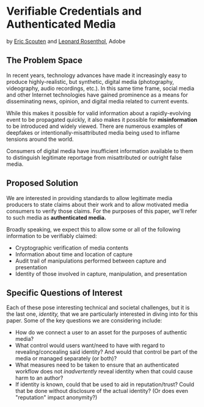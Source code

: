 # Verifiable Credentials and Authenticated Media

by [Eric Scouten](mailto:scouten@adobe.com) and [Leonard Rosenthol](lrosenth@adobe.com), Adobe

## The Problem Space

In recent years, technology advances have made it increasingly easy to produce highly-realistic, but synthetic, digital media (photography, videography, audio recordings, etc.). In this same time frame, social media and other Internet technologies have gained prominence as a means for disseminating news, opinion, and digital media related to current events.

While this makes it possible for valid information about a rapidly-evolving event to be propagated quickly, it also makes it possible for **misinformation** to be introduced and widely viewed. There are numerous examples of deepfakes or intentionally-misattributed media being used to inflame tensions around the world.

Consumers of digital media have insufficient information available to them to distinguish legitimate reportage from misattributed or outright false media.

## Proposed Solution

We are interested in providing standards to allow legitimate media producers to state claims about their work and to allow motivated media consumers to verify those claims. For the purposes of this paper, we'll refer to such media as **authenticated media.**

Broadly speaking, we expect this to allow some or all of the following information to be verifiably claimed:

* Cryptographic verification of media contents
* Information about time and location of capture
* Audit trail of manipulations performed between capture and presentation
* Identity of those involved in capture, manipulation, and presentation

## Specific Questions of Interest

Each of these pose interesting technical and societal challenges, but it is the last one, _identity,_ that we are particularly interested in diving into for this paper. Some of the key questions we are considering include:

* How do we connect a user to an asset for the purposes of authentic media?
* What control would users want/need to have with regard to revealing/concealing said identity?  And would that control be part of the media or managed separately (or both)?
* What measures need to be taken to ensure that an authenticated workflow does not _inadvertently_ reveal identity when that could cause harm to an author?
* If identity is known, could that be used to aid in reputation/trust? Could that be done without disclosure of the actual identity? (Or does even "reputation" impact anonymity?)
